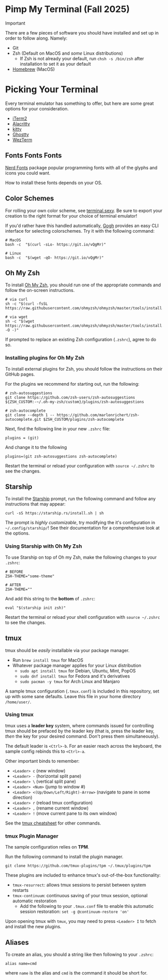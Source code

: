 # Pimp My Terminal (Fall 2025)
> [!IMPORTANT] 
> There are a few pieces of software you should have installed and set up in order to follow along. Namely:
> - Git
> - Zsh (Default on MacOS and _some_ Linux distributions)
>   - If Zsh is not already your default, run `chsh -s /bin/zsh` after installation to set it as your default
> - [Homebrew](https://brew.sh/) (MacOS)

# Picking Your Terminal
Every terminal emulator has something to offer, but here are some great options for your consideration.
- [iTerm2](https://iterm2.com/)
- [Alacritty](https://alacritty.org/)
- [kitty](https://sw.kovidgoyal.net/kitty/)
- [Ghostty](https://ghostty.org/)
- [WezTerm](https://wezterm.org/)

## Fonts Fonts Fonts
[Nerd Fonts](https://www.nerdfonts.com/font-downloads) package popular programming fonts with all of the glyphs and icons you could want. 

How to install these fonts depends on your OS.

## Color Schemes
For rolling your own color scheme, see [terminal.sexy](https://terminal.sexy/). Be sure to export your creation to the right format for your choice of terminal emulator!

If you'd rather have this handled automatically, [Gogh](https://gogh-co.github.io/Gogh/) provides an easy CLI interface for selecting colorschemes. Try it with the following command:
```shell
# MacOS
bash -c  "$(curl -sLo- https://git.io/vQgMr)"

# Linux
bash -c  "$(wget -qO- https://git.io/vQgMr)"
```

## Oh My Zsh
To install [Oh My Zsh](https://ohmyz.sh/), you should run one of the appropriate commands and follow the on-screen instructions.

```shell
# via curl
sh -c "$(curl -fsSL https://raw.githubusercontent.com/ohmyzsh/ohmyzsh/master/tools/install.sh)"

# via wget
sh -c "$(wget https://raw.githubusercontent.com/ohmyzsh/ohmyzsh/master/tools/install.sh -O -)"
```

If prompted to replace an existing Zsh configuration (`.zshrc`), agree to do so.

### Installing plugins for Oh My Zsh
To install external plugins for Zsh, you should follow the instructions on their GitHub pages.

For the plugins we recommend for starting out, run the following:

```shell
# zsh-autosuggestions
git clone https://github.com/zsh-users/zsh-autosuggestions ${ZSH_CUSTOM:-~/.oh-my-zsh/custom}/plugins/zsh-autosuggestions

# zsh-autocomplete
git clone --depth 1 -- https://github.com/marlonrichert/zsh-autocomplete.git $ZSH_CUSTOM/plugins/zsh-autocomplete
```

Next, find the following line in your new `.zshrc` file:
```shell
plugins = (git)
```

And change it to the following
```shell
plugins=(git zsh-autosuggestions zsh-autocomplete)
```

Restart the terminal or reload your configuration with `source ~/.zshrc` to see the changes.

## Starship
To install the [Starship](https://starship.rs/) prompt, run the following command and follow any instructions that may appear:
```shell
curl -sS https://starship.rs/install.sh | sh
```
The prompt is _highly customizable_, try modifying the it's configuration in `~/.config/starship/`! See their documentation for a comprehensive look at the options.

### Using Starship with Oh My Zsh
To use Starship on top of Oh my Zsh, make the following changes to your `.zshrc`:

```shell
# BEFORE
ZSH-THEME="some-theme" 

# AFTER
ZSH-THEME="" 
```
And add this string to the **bottom** of `.zshrc`:
```shell
eval "$(starship init zsh)"
```

Restart the terminal or reload your shell configuration with `source ~/.zshrc` to see the changes.

## tmux
tmux should be _easily_ installable via your package manager.
- Run `brew install tmux` for MacOS
- Whatever package manager applies for your Linux distribution
    - `sudo apt install tmux` for Debian, Ubuntu, Mint, PopOS
    - `sudo dnf install tmux` for Fedora and it's derivatives 
    - `sudo pacman -y tmux` for Arch Linux and Manjaro

A sample tmux configuration (`.tmux.conf`) is included in this repository, set up with some sane defaults. Leave this file in your home directory `/home/user/`.

### Using tmux
tmux uses a **leader key** system, where commands issued for controlling tmux should be prefaced by the leader key (that is, press the leader key, _then_ the key for your desired command. Don't press them simultaneously). 

The default leader is `<Ctrl>-b`. For an easier reach across the keyboard, the sample config rebinds this to `<Ctrl>-a`.

Other important binds to remember:
- `<Leader> c` (new window)
- `<Leader> -` (horizontal split pane)
- `<Leader> \` (vertical split pane)
- `<Leader> <Num>` (jump to window #<Num>)
- `<Leader> <(Up/Down/Left/Right)-Arrow>` (navigate to pane in some direction)
- `<Leader> r` (reload tmux configuration)
- `<Leader> ,` (rename current window)
- `<Leader> !` (move current pane to its own window)

See the [tmux cheatsheet](https://tmuxcheatsheet.com/) for other commands.

### tmux Plugin Manager
The sample configuration relies on **TPM**.

Run the following command to install the plugin manager.
```shell
git clone https://github.com/tmux-plugins/tpm ~/.tmux/plugins/tpm
```

These plugins are included to enhance tmux's out-of-the-box functionality:
- `tmux-resurrect`: allows tmux sessions to persist between system restarts
- `tmux-continuum`: continuous saving of your tmux session, optional automatic restoration
    - Add the following to your `.tmux.conf` file to enable this automatic session restoration: `set -g @continuum-restore 'on'`

Upon opening tmux with `tmux`, you may need to press `<Leader> I` to fetch and install the new plugins.

## Aliases
To create an alias, you should a string like then following to your `.zshrc`:
```shell
alias name=cmd
```

where `name` is the alias and `cmd` is the command it should be short for.
